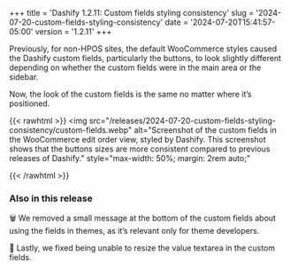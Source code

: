 +++
title = 'Dashify 1.2.11: Custom fields styling consistency'
slug = '2024-07-20-custom-fields-styling-consistency'
date = '2024-07-20T15:41:57-05:00'
version = '1.2.11'
+++

Previously, for non-HPOS sites, the default WooCommerce styles caused the Dashify custom fields, particularly the buttons, to look slightly different depending on whether the custom fields were in the main area or the sidebar.

Now, the look of the custom fields is the same no matter where it’s positioned.

{{< rawhtml >}}
<img
	src="/releases/2024-07-20-custom-fields-styling-consistency/custom-fields.webp"
	alt="Screenshot of the custom fields in the WooCommerce edit order view, styled by Dashify. This screenshot shows that the buttons sizes are more consistent compared to previous releases of Dashify."
	style="max-width: 50%; margin: 2rem auto;"
>
{{< /rawhtml >}}

### Also in this release

🗑️ We removed a small message at the bottom of the custom fields about using the fields in themes, as it’s relevant only for theme developers.

🐞 Lastly, we fixed being unable to resize the value textarea in the custom fields.
